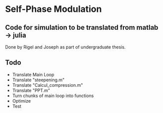 # Self-Phase Modulation
## Code for simulation to be translated from matlab -> julia
Done by Rigel and Joseph as part of undergraduate thesis.

## Todo
* Translate Main Loop
* Translate "steepening.m"
* Translate "Calcul\_compression.m"
* Translate "PPT.m"
* Turn chunks of main loop into functions
* Optimize
* Test
